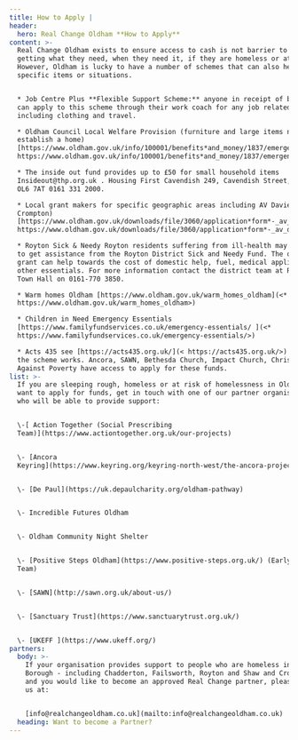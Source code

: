```yaml
---
title: How to Apply |
header:
  hero: Real Change Oldham **How to Apply**
content: >-
  Real Change Oldham exists to ensure access to cash is not barrier to people
  getting what they need, when they need it, if they are homeless or at risk.
  However, Oldham is lucky to have a number of schemes that can also help with
  specific items or situations.


  * Job Centre Plus **Flexible Support Scheme:** anyone in receipt of benefits
  can apply to this scheme through their work coach for any job related costs,
  including clothing and travel.

  * Oldham Council Local Welfare Provision (furniture and large items needed to
  establish a home)
  [https://www.oldham.gov.uk/info/100001/benefits*and_money/1837/emergency_support*-_local_welfare_provision](<*
  https://www.oldham.gov.uk/info/100001/benefits*and_money/1837/emergency_support*-_local_welfare_provision>)

  * The inside out fund provides up to £50 for small household items
  Insideout@thp.org.uk . Housing First Cavendish 249, Cavendish Street, Ashton,
  OL6 7AT 0161 331 2000. 

  * Local grant makers for specific geographic areas including AV Davies (Shaw &
  Crompton)
  [https://www.oldham.gov.uk/downloads/file/3060/application*form*-_av_davies_charity](<*
  https://www.oldham.gov.uk/downloads/file/3060/application*form*-_av_davies_charity>)

  * Royton Sick & Needy Royton residents suffering from ill-health may be able
  to get assistance from the Royton District Sick and Needy Fund. The one-off
  grant can help towards the cost of domestic help, fuel, medical appliances and
  other essentials. For more information contact the district team at Royton
  Town Hall on 0161-770 3850.

  * Warm homes Oldham [https://www.oldham.gov.uk/warm_homes_oldham](<*
  https://www.oldham.gov.uk/warm_homes_oldham>)

  * Children in Need Emergency Essentials
  [https://www.familyfundservices.co.uk/emergency-essentials/ ](<*
  https://www.familyfundservices.co.uk/emergency-essentials/>)

  * Acts 435 see [https://acts435.org.uk/](< https://acts435.org.uk/>) for how
  the scheme works. Ancora, SAWN, Bethesda Church, Impact Church, Christians
  Against Poverty have access to apply for these funds.
list: >-
  If you are sleeping rough, homeless or at risk of homelessness in Oldham and
  want to apply for funds, get in touch with one of our partner organisations
  who will be able to provide support:


  \-[ Action Together (Social Prescribing
  Team)](https://www.actiontogether.org.uk/our-projects)


  \- [Ancora
  Keyring](https://www.keyring.org/keyring-north-west/the-ancora-project)


  \- [De Paul](https://uk.depaulcharity.org/oldham-pathway)


  \- Incredible Futures Oldham


  \- Oldham Community Night Shelter


  \- [Positive Steps Oldham](https://www.positive-steps.org.uk/) (Early Help
  Team)


  \- [SAWN](http://sawn.org.uk/about-us/)


  \- [Sanctuary Trust](https://www.sanctuarytrust.org.uk/)


  \- [UKEFF ](https://www.ukeff.org/)
partners:
  body: >-
    If your organisation provides support to people who are homeless in Oldham
    Borough - including Chadderton, Failsworth, Royton and Shaw and Crompton -
    and you would like to become an approved Real Change partner, please contact
    us at:


    [info@realchangeoldham.co.uk](mailto:info@realchangeoldham.co.uk)
  heading: Want to become a Partner?
---
```



